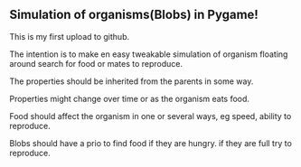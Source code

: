 ## Simulation of organisms(Blobs) in Pygame!

This is my first upload to github.

The intention is to make en easy tweakable simulation of organism floating around search for food or mates to reproduce.

The properties should be inherited from the parents in some way.

Properties might change over time or as the organism eats food.

Food should affect the organism in one or several ways, eg speed, ability to reproduce.

Blobs should have a prio to find food if they are hungry. if they are full try to reproduce.
